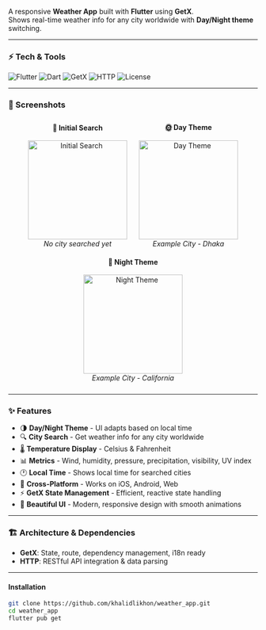 A responsive **Weather App** built with **Flutter** using **GetX**.  
Shows real-time weather info for any city worldwide with **Day/Night theme** switching.

---

### ⚡ Tech & Tools
![Flutter](https://img.shields.io/badge/Flutter-3.19.5-blue?style=flat-square&logo=flutter)
![Dart](https://img.shields.io/badge/Dart-3.3.1-blue?style=flat-square&logo=dart)
![GetX](https://img.shields.io/badge/GetX-4.6.5-red?style=flat-square)
![HTTP](https://img.shields.io/badge/HTTP-0.15.0-blue?style=flat-square)
![License](https://img.shields.io/badge/License-MIT-green?style=flat-square)

---

### 📸 Screenshots

<div align="center">

<div style="display: inline-block; margin: 10px; text-align: center;">
  <b>🔎 Initial Search</b><br><br>
  <img src="https://github.com/user-attachments/assets/4f5106d3-e811-446a-9fad-252697b44659" alt="Initial Search" width="200"/><br>
  <i>No city searched yet</i>
</div>

<div style="display: inline-block; margin: 10px; text-align: center;">
  <b>🌞 Day Theme</b><br><br>
  <img src="https://github.com/user-attachments/assets/23f978f5-d1c9-47e0-955b-b26240e121a2" alt="Day Theme" width="200"/><br>
  <i>Example City - Dhaka</i>
</div>

<div style="display: inline-block; margin: 10px; text-align: center;">
  <b>🌙 Night Theme</b><br><br>
  <img src="https://github.com/user-attachments/assets/48362ba2-4e48-415e-87e6-688615241800" alt="Night Theme" width="200"/><br>
  <i>Example City - California</i>
</div>

</div>

---

### ✨ Features
- 🌗 **Day/Night Theme** - UI adapts based on local time  
- 🔍 **City Search** - Get weather info for any city worldwide  
- 🌡️ **Temperature Display** - Celsius & Fahrenheit  
- 📊 **Metrics** - Wind, humidity, pressure, precipitation, visibility, UV index  
- 🕐 **Local Time** - Shows local time for searched cities  
- 📱 **Cross-Platform** - Works on iOS, Android, Web  
- ⚡ **GetX State Management** - Efficient, reactive state handling  
- 🎨 **Beautiful UI** - Modern, responsive design with smooth animations  

---

### 🏗️ Architecture & Dependencies
- **GetX**: State, route, dependency management, i18n ready  
- **HTTP**: RESTful API integration & data parsing

---

#### Installation
```bash
git clone https://github.com/khalidlikhon/weather_app.git
cd weather_app
flutter pub get
